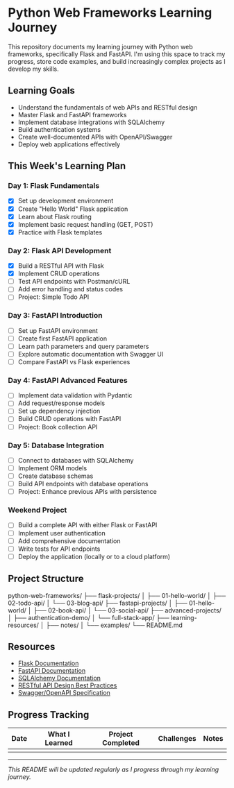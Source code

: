 # Python Web Frameworks Learning Journey

This repository documents my learning journey with Python web frameworks, specifically Flask and FastAPI. I'm using this space to track my progress, store code examples, and build increasingly complex projects as I develop my skills.

 
## Learning Goals

- Understand the fundamentals of web APIs and RESTful design
- Master Flask and FastAPI frameworks
- Implement database integrations with SQLAlchemy
- Build authentication systems
- Create well-documented APIs with OpenAPI/Swagger
- Deploy web applications effectively

## This Week's Learning Plan

### Day 1: Flask Fundamentals
- [x] Set up development environment
- [x] Create "Hello World" Flask application
- [x] Learn about Flask routing
- [x] Implement basic request handling (GET, POST)
- [x] Practice with Flask templates

### Day 2: Flask API Development
- [x] Build a RESTful API with Flask
- [x] Implement CRUD operations
- [ ] Test API endpoints with Postman/cURL
- [ ] Add error handling and status codes
- [ ] Project: Simple Todo API

### Day 3: FastAPI Introduction
- [ ] Set up FastAPI environment
- [ ] Create first FastAPI application
- [ ] Learn path parameters and query parameters
- [ ] Explore automatic documentation with Swagger UI
- [ ] Compare FastAPI vs Flask experiences

### Day 4: FastAPI Advanced Features
- [ ] Implement data validation with Pydantic
- [ ] Add request/response models
- [ ] Set up dependency injection
- [ ] Build CRUD operations with FastAPI
- [ ] Project: Book collection API

### Day 5: Database Integration
- [ ] Connect to databases with SQLAlchemy
- [ ] Implement ORM models
- [ ] Create database schemas
- [ ] Build API endpoints with database operations
- [ ] Project: Enhance previous APIs with persistence

### Weekend Project
- [ ] Build a complete API with either Flask or FastAPI
- [ ] Implement user authentication
- [ ] Add comprehensive documentation
- [ ] Write tests for API endpoints
- [ ] Deploy the application (locally or to a cloud platform)

## Project Structure
python-web-frameworks/
├── flask-projects/
│   ├── 01-hello-world/
│   ├── 02-todo-api/
│   └── 03-blog-api/
├── fastapi-projects/
│   ├── 01-hello-world/
│   ├── 02-book-api/
│   └── 03-social-api/
├── advanced-projects/
│   ├── authentication-demo/
│   └── full-stack-app/
├── learning-resources/
│   ├── notes/
│   └── examples/
└── README.md

## Resources

- [Flask Documentation](https://flask.palletsprojects.com/)
- [FastAPI Documentation](https://fastapi.tiangolo.com/)
- [SQLAlchemy Documentation](https://docs.sqlalchemy.org/)
- [RESTful API Design Best Practices](https://restfulapi.net/)
- [Swagger/OpenAPI Specification](https://swagger.io/specification/)

## Progress Tracking

| Date | What I Learned | Project Completed | Challenges | Notes |
|------|----------------|-------------------|------------|-------|
|      |                |                   |            |       |

---

*This README will be updated regularly as I progress through my learning journey.*
